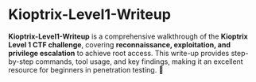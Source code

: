 # Kioptrix-Level1-Writeup  

**Kioptrix-Level1-Writeup** is a comprehensive walkthrough of the **Kioptrix Level 1 CTF challenge**, covering **reconnaissance, exploitation, and privilege escalation** to achieve root access. This write-up provides step-by-step commands, tool usage, and key findings, making it an excellent resource for beginners in penetration testing. 🚀

